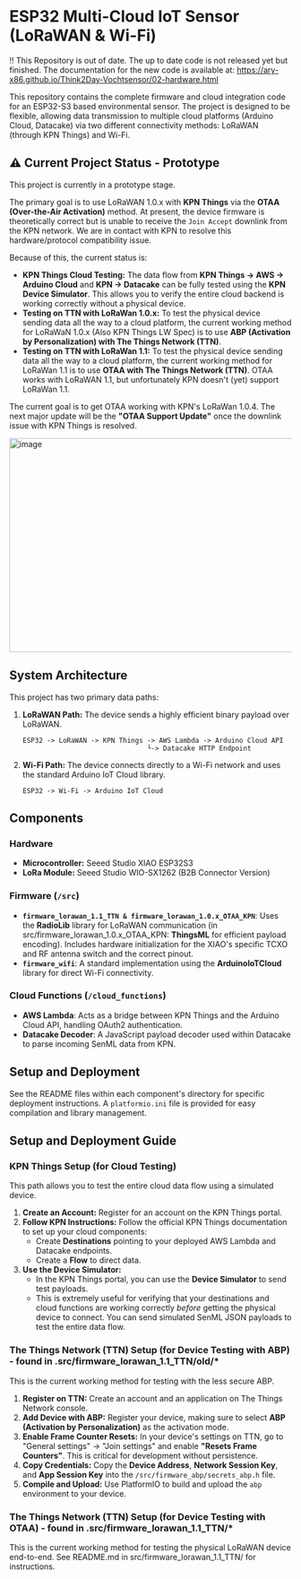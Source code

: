 # ESP32 Multi-Cloud IoT Sensor (LoRaWAN & Wi-Fi)

!! This Repository is out of date. The up to date code is not released yet but finished. The documentation for the new code is available at: https://ary-x86.github.io/Think2Day-Vochtsensor/02-hardware.html

This repository contains the complete firmware and cloud integration code for an ESP32-S3 based environmental sensor. The project is designed to be flexible, allowing data transmission to multiple cloud platforms (Arduino Cloud, Datacake) via two different connectivity methods: LoRaWAN (through KPN Things) and Wi-Fi.


## ⚠️ Current Project Status - Prototype

This project is currently in a prototype stage.

The primary goal is to use LoRaWAN 1.0.x with **KPN Things** via the **OTAA (Over-the-Air Activation)** method. At present, the device firmware is theoretically correct but is unable to receive the `Join Accept` downlink from the KPN network. We are in contact with KPN to resolve this hardware/protocol compatibility issue.

Because of this, the current status is:
* **KPN Things Cloud Testing:** The data flow from **KPN Things -> AWS -> Arduino Cloud** and **KPN -> Datacake** can be fully tested using the **KPN Device Simulator**. This allows you to verify the entire cloud backend is working correctly without a physical device.
* **Testing on TTN with LoRaWan 1.0.x:** To test the physical device sending data all the way to a cloud platform, the current working method for LoRaWaN 1.0.x (Also KPN Things LW Spec)  is to use **ABP (Activation by Personalization) with The Things Network (TTN)**.
* **Testing on TTN with LoRaWan 1.1:** To test the physical device sending data all the way to a cloud platform, the current working method for LoRaWan 1.1 is to use **OTAA with The Things Network (TTN)**. OTAA works with LoRaWAN 1.1, but unfortunately KPN doesn't (yet) support LoRaWan 1.1.

The current goal is to get OTAA working with KPN's LoRaWan 1.0.4. The next major update will be the **"OTAA Support Update"** once the downlink issue with KPN Things is resolved.

<img width="859" height="382" alt="image" src="https://github.com/user-attachments/assets/2491575f-fcd7-4113-aa8d-45dbd7d6e5f0" />



## System Architecture

This project has two primary data paths:

1.  **LoRaWAN Path:** The device sends a highly efficient binary payload over LoRaWAN.
    ```
    ESP32 -> LoRaWAN -> KPN Things -> AWS Lambda -> Arduino Cloud API
                                   └-> Datacake HTTP Endpoint
    ```
2.  **Wi-Fi Path:** The device connects directly to a Wi-Fi network and uses the standard Arduino IoT Cloud library.
    ```
    ESP32 -> Wi-Fi -> Arduino IoT Cloud
    ```

## Components

### **Hardware**
* **Microcontroller:** Seeed Studio XIAO ESP32S3
* **LoRa Module:** Seeed Studio WIO-SX1262 (B2B Connector Version)

### **Firmware (`/src`)**
* **`firmware_lorawan_1.1_TTN & firmware_lorawan_1.0.x_OTAA_KPN`**: Uses the **RadioLib** library for LoRaWAN communication (in src/firmware_lorawan_1.0.x_OTAA_KPN: **ThingsML** for efficient payload encoding). Includes hardware initialization for the XIAO's specific TCXO and RF antenna switch and the correct pinout.
* **`firmware_wifi`**: A standard implementation using the **ArduinoIoTCloud** library for direct Wi-Fi connectivity.

### **Cloud Functions (`/cloud_functions`)**
* **AWS Lambda**: Acts as a bridge between KPN Things and the Arduino Cloud API, handling OAuth2 authentication.
* **Datacake Decoder**: A JavaScript payload decoder used within Datacake to parse incoming SenML data from KPN.

## Setup and Deployment
See the README files within each component's directory for specific deployment instructions. A `platformio.ini` file is provided for easy compilation and library management.




## Setup and Deployment Guide

### KPN Things Setup (for Cloud Testing)
This path allows you to test the entire cloud data flow using a simulated device.

1.  **Create an Account:** Register for an account on the KPN Things portal.
2.  **Follow KPN Instructions:** Follow the official KPN Things documentation to set up your cloud components:
    * Create **Destinations** pointing to your deployed AWS Lambda and Datacake endpoints.
    * Create a **Flow** to direct data.
3.  **Use the Device Simulator:**
    * In the KPN Things portal, you can use the **Device Simulator** to send test payloads.
    * This is extremely useful for verifying that your destinations and cloud functions are working correctly *before* getting the physical device to connect. You can send simulated SenML JSON payloads to test the entire data flow.

### The Things Network (TTN) Setup (for Device Testing with ABP) - found in .src/firmware_lorawan_1.1_TTN/old/* 
This is the current working method for testing with the less secure ABP.

1.  **Register on TTN:** Create an account and an application on The Things Network console.
2.  **Add Device with ABP:** Register your device, making sure to select **ABP (Activation by Personalization)** as the activation mode.
3.  **Enable Frame Counter Resets:** In your device's settings on TTN, go to "General settings" -> "Join settings" and enable **"Resets Frame Counters"**. This is critical for development without persistence.
4.  **Copy Credentials:** Copy the **Device Address**, **Network Session Key**, and **App Session Key** into the `/src/firmware_abp/secrets_abp.h` file.
5.  **Compile and Upload:** Use PlatformIO to build and upload the `abp` environment to your device.

### The Things Network (TTN) Setup (for Device Testing with OTAA) - found in .src/firmware_lorawan_1.1_TTN/* 
This is the current working method for testing the physical LoRaWAN device end-to-end. 
See README.md in src/firmware_lorawan_1.1_TTN/ for instructions.

